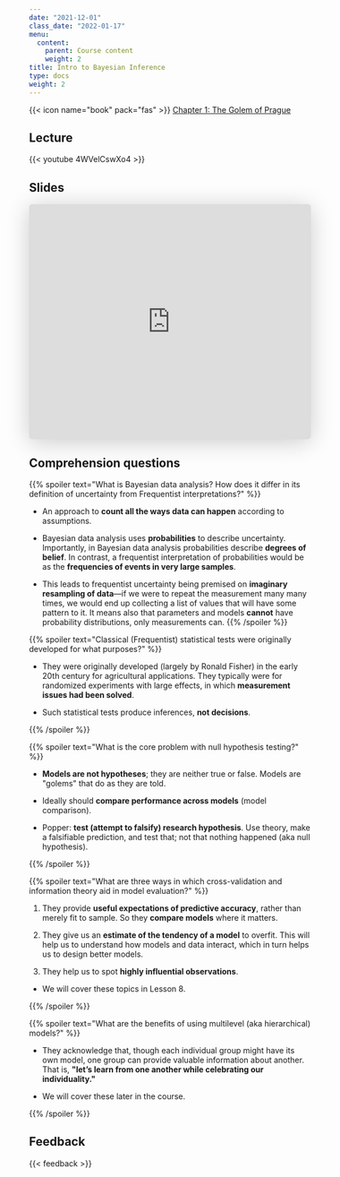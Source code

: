 ```yaml
---
date: "2021-12-01"
class_date: "2022-01-17"
menu:
  content:
    parent: Course content
    weight: 2
title: Intro to Bayesian Inference
type: docs
weight: 2
---
```



{{< icon name="book" pack="fas" >}} [Chapter 1: The Golem of Prague](http://xcelab.net/rmpubs/sr2/statisticalrethinking2_chapters1and2.pdf)

<!--more-->

## Lecture

{{< youtube 4WVelCswXo4 >}}

## Slides

<iframe class="speakerdeck-iframe" frameborder="0" src="https://speakerdeck.com/player/c63892105b90479bb8827c9afcf5ad76" title="L01 Statistical Rethinking Winter 2019" allowfullscreen="true" mozallowfullscreen="true" webkitallowfullscreen="true" style="border: 0px; background: padding-box padding-box rgba(0, 0, 0, 0.1); margin: 0px; padding: 0px; border-radius: 6px; box-shadow: rgba(0, 0, 0, 0.2) 0px 5px 40px; width: 100%; height: 420px;" data-ratio="1.3333333333333333"></iframe>

## Comprehension questions

{{% spoiler text="What is Bayesian data analysis? How does it differ in its definition of uncertainty from Frequentist interpretations?" %}}
- An approach to **count all the ways data can happen** according to assumptions.

- Bayesian data analysis uses **probabilities** to describe uncertainty. Importantly, in Bayesian data analysis probabilities describe **degrees of belief**. In contrast, a frequentist interpretation of probabilities would be as the **frequencies of events in very large samples**.

- This leads to frequentist uncertainty being premised on **imaginary resampling of data**—if we were to repeat the measurement many many times, we would end up collecting a list of values that will have some pattern to it. It means also that parameters and models **cannot** have probability distributions, only measurements can. 
{{% /spoiler %}}

{{% spoiler text="Classical (Frequentist) statistical tests were originally developed for what purposes?" %}}

- They were originally developed (largely by Ronald Fisher) in the early 20th century for agricultural applications. They typically were for randomized experiments with large effects, in which **measurement issues had been solved**.

- Such statistical tests produce inferences, **not decisions**.

{{% /spoiler %}}


{{% spoiler text="What is the core problem with null hypothesis testing?" %}}

- **Models are not hypotheses**; they are neither true or false. Models are "golems" that do as they are told.

- Ideally should **compare performance across models** (model comparison).

- Popper: **test (attempt to falsify) research hypothesis**. Use theory, make a falsifiable prediction, and test that; not that nothing happened (aka null hypothesis).

{{% /spoiler %}}


{{% spoiler text="What are three ways in which cross-validation and information theory aid in model evaluation?" %}}

1. They provide **useful expectations of predictive accuracy**, rather than merely fit to sample. So they **compare models** where it matters. 

2. They give us an **estimate of the tendency of a model** to overfit. This will help us to understand how models and data interact, which in turn helps us to design better models.

3. They help us to spot **highly influential observations**.

- We will cover these topics in Lesson 8.

{{% /spoiler %}}

{{% spoiler text="What are the benefits of using multilevel (aka hierarchical) models?" %}}

- They acknowledge that, though each individual group might have its own model, one group can provide valuable information about another. That is, **"let’s learn from one another while celebrating our individuality."**

- We will cover these later in the course.

{{% /spoiler %}}

## Feedback

{{< feedback >}}

